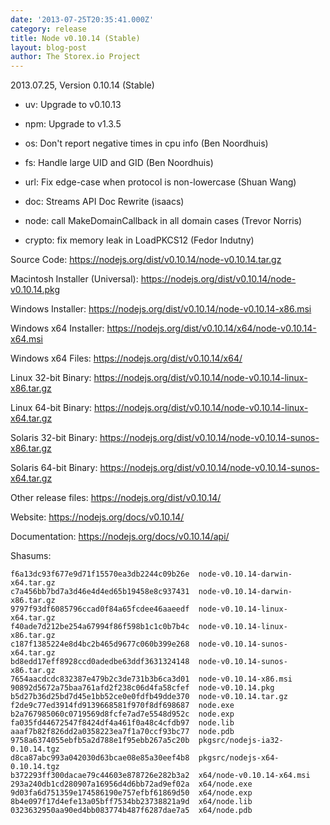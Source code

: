 ```yaml
---
date: '2013-07-25T20:35:41.000Z'
category: release
title: Node v0.10.14 (Stable)
layout: blog-post
author: The Storex.io Project
---
```


2013.07.25, Version 0.10.14 (Stable)

- uv: Upgrade to v0.10.13

- npm: Upgrade to v1.3.5

- os: Don't report negative times in cpu info (Ben Noordhuis)

- fs: Handle large UID and GID (Ben Noordhuis)

- url: Fix edge-case when protocol is non-lowercase (Shuan Wang)

- doc: Streams API Doc Rewrite (isaacs)

- node: call MakeDomainCallback in all domain cases (Trevor Norris)

- crypto: fix memory leak in LoadPKCS12 (Fedor Indutny)

Source Code: https://nodejs.org/dist/v0.10.14/node-v0.10.14.tar.gz

Macintosh Installer (Universal): https://nodejs.org/dist/v0.10.14/node-v0.10.14.pkg

Windows Installer: https://nodejs.org/dist/v0.10.14/node-v0.10.14-x86.msi

Windows x64 Installer: https://nodejs.org/dist/v0.10.14/x64/node-v0.10.14-x64.msi

Windows x64 Files: https://nodejs.org/dist/v0.10.14/x64/

Linux 32-bit Binary: https://nodejs.org/dist/v0.10.14/node-v0.10.14-linux-x86.tar.gz

Linux 64-bit Binary: https://nodejs.org/dist/v0.10.14/node-v0.10.14-linux-x64.tar.gz

Solaris 32-bit Binary: https://nodejs.org/dist/v0.10.14/node-v0.10.14-sunos-x86.tar.gz

Solaris 64-bit Binary: https://nodejs.org/dist/v0.10.14/node-v0.10.14-sunos-x64.tar.gz

Other release files: https://nodejs.org/dist/v0.10.14/

Website: https://nodejs.org/docs/v0.10.14/

Documentation: https://nodejs.org/docs/v0.10.14/api/

Shasums:

```
f6a13dc93f677e9d71f15570ea3db2244c09b26e  node-v0.10.14-darwin-x64.tar.gz
c7a456bb7bd7a3d46e4d4ed65b19458e8c937431  node-v0.10.14-darwin-x86.tar.gz
9797f93df6085796ccad0f84a65fcdee46aaeedf  node-v0.10.14-linux-x64.tar.gz
f40ade7d212be254a67994f86f598b1c1c0b7b4c  node-v0.10.14-linux-x86.tar.gz
c187f1385224e8d4bc2b465d9677c060b399e268  node-v0.10.14-sunos-x64.tar.gz
bd8edd17eff8928ccd0adedbe63ddf3631324148  node-v0.10.14-sunos-x86.tar.gz
7654aacdcdc832387e479b2c3de731b3b6ca3d01  node-v0.10.14-x86.msi
90892d5672a75baa761afd2f238c06d4fa58cfef  node-v0.10.14.pkg
b5d27b36d25bd7d45e1bb52ce0e0fdfb49dde370  node-v0.10.14.tar.gz
f2de9c77ed3914fd9139668581f970f8df698687  node.exe
b2a767985060c0719569d8fcfe7ad7e5548d952c  node.exp
fa035fd44672547f8424df4a461f0a48c4cfdb97  node.lib
aaaf7b82f826dd2a0358223ea7f1a70ccf93bc77  node.pdb
9758a6374055ebfb5a2d788e1f95ebb267a5c20b  pkgsrc/nodejs-ia32-0.10.14.tgz
d8ca87abc993a042030d63bcae08e85a30eef4b8  pkgsrc/nodejs-x64-0.10.14.tgz
b372293ff300dacae79c44603e878726e282b3a2  x64/node-v0.10.14-x64.msi
293a240db1cd280907a16956d4d6bb72ad9ef02a  x64/node.exe
9d03fa6d751359e174586190e757efbf61869d50  x64/node.exp
8b4e097f17d4efe13a05bff7534bb23738821a9d  x64/node.lib
0323632950aa90ed4bb083774b487f6287dae7a5  x64/node.pdb
```
